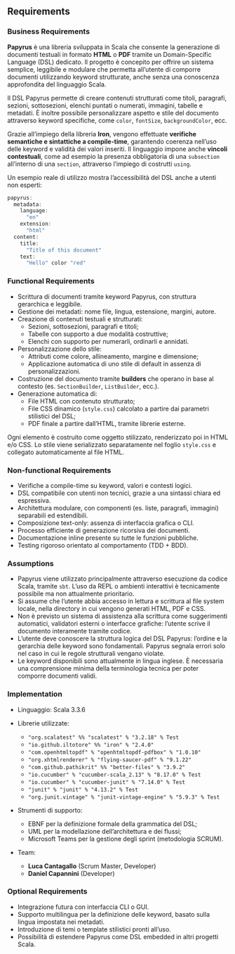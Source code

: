 ## Requirements

### Business Requirements

**Papyrus** è una libreria sviluppata in Scala che consente la generazione di documenti testuali in formato **HTML** o **PDF** tramite un Domain-Specific Language (DSL) dedicato. Il progetto è concepito per offrire un sistema semplice, leggibile e modulare che permetta all’utente di comporre documenti utilizzando keyword strutturate, anche senza una conoscenza approfondita del linguaggio Scala.

Il DSL Papyrus permette di creare contenuti strutturati come titoli, paragrafi, sezioni, sottosezioni, elenchi puntati o numerati, immagini, tabelle e metadati. È inoltre possibile personalizzare aspetto e stile del documento attraverso keyword specifiche, come `color`, `fontSize`, `backgroundColor`, ecc.

Grazie all’impiego della libreria **Iron**, vengono effettuate **verifiche semantiche e sintattiche a compile-time**, garantendo coerenza nell’uso delle keyword e validità dei valori inseriti. Il linguaggio impone anche **vincoli contestuali**, come ad esempio la presenza obbligatoria di una `subsection` all’interno di una `section`, attraverso l’impiego di costrutti `using`.

Un esempio reale di utilizzo mostra l’accessibilità del DSL anche a utenti non esperti:

```scala
papyrus:
  metadata:
    language: 
      "en"
    extension: 
      "html"
  content:
    title: 
      "Title of this document"
    text: 
      "Hello" color "red"
```
### Functional Requirements

- Scrittura di documenti tramite keyword Papyrus, con struttura gerarchica e leggibile.
- Gestione dei metadati: nome file, lingua, estensione, margini, autore.
- Creazione di contenuti testuali e strutturati:
    - Sezioni, sottosezioni, paragrafi e titoli;
    - Tabelle con supporto a due modalità costruttive;
    - Elenchi con supporto per numerarli, ordinarli e annidati.
- Personalizzazione dello stile:
    - Attributi come colore, allineamento, margine e dimensione;
    - Applicazione automatica di uno stile di default in assenza di personalizzazioni.
- Costruzione del documento tramite **builders** che operano in base al contesto (es. `SectionBuilder`, `ListBuilder`, ecc.).
- Generazione automatica di:
    - File HTML con contenuto strutturato;
    - File CSS dinamico (`style.css`) calcolato a partire dai parametri stilistici del DSL;
    - PDF finale a partire dall’HTML, tramite librerie esterne.

Ogni elemento è costruito come oggetto stilizzato, renderizzato poi in HTML e/o CSS. Lo stile viene serializzato separatamente nel foglio `style.css` e collegato automaticamente al file HTML.

### Non-functional Requirements

- Verifiche a compile-time su keyword, valori e contesti logici.
- DSL compatibile con utenti non tecnici, grazie a una sintassi chiara ed espressiva.
- Architettura modulare, con componenti (es. liste, paragrafi, immagini) separabili ed estendibili.
- Composizione text-only: assenza di interfaccia grafica o CLI.
- Processo efficiente di generazione ricorsiva dei documenti.
- Documentazione inline presente su tutte le funzioni pubbliche.
- Testing rigoroso orientato al comportamento (TDD + BDD).

### Assumptions

- Papyrus viene utilizzato principalmente attraverso esecuzione da codice Scala, tramite `sbt`. L’uso da REPL o ambienti interattivi è tecnicamente possibile ma non attualmente prioritario.
- Si assume che l’utente abbia accesso in lettura e scrittura al file system locale, nella directory in cui vengono generati HTML, PDF e CSS.
- Non è previsto un sistema di assistenza alla scrittura come suggerimenti automatici, validatori esterni o interfacce grafiche: l’utente scrive il documento interamente tramite codice.
- L’utente deve conoscere la struttura logica del DSL Papyrus: l’ordine e la gerarchia delle keyword sono fondamentali. Papyrus segnala errori solo nel caso in cui le regole strutturali vengano violate.
- Le keyword disponibili sono attualmente in lingua inglese. È necessaria una comprensione minima della terminologia tecnica per poter comporre documenti validi.


### Implementation

- Linguaggio: Scala 3.3.6
- Librerie utilizzate:
    - `"org.scalatest" %% "scalatest" % "3.2.18" % Test`
    - `"io.github.iltotore" %% "iron" % "2.4.0"`
    - `"com.openhtmltopdf" % "openhtmltopdf-pdfbox" % "1.0.10"`
    - `"org.xhtmlrenderer" % "flying-saucer-pdf" % "9.1.22"`
    - `"com.github.pathikrit" %% "better-files" % "3.9.2"`
    - `"io.cucumber" % "cucumber-scala_2.13" % "8.17.0" % Test`
    - `"io.cucumber" % "cucumber-junit" % "7.14.0" % Test`
    - `"junit" % "junit" % "4.13.2" % Test`
    - `"org.junit.vintage" % "junit-vintage-engine" % "5.9.3" % Test`

- Strumenti di supporto:
    - EBNF per la definizione formale della grammatica del DSL;
    - UML per la modellazione dell’architettura e dei flussi;
    - Microsoft Teams per la gestione degli sprint (metodologia SCRUM).

- Team:
    - **Luca Cantagallo** (Scrum Master, Developer)
    - **Daniel Capannini** (Developer)

### Optional Requirements

- Integrazione futura con interfaccia CLI o GUI.
- Supporto multilingua per la definizione delle keyword, basato sulla lingua impostata nei metadati.
- Introduzione di temi o template stilistici pronti all’uso.
- Possibilità di estendere Papyrus come DSL embedded in altri progetti Scala.
